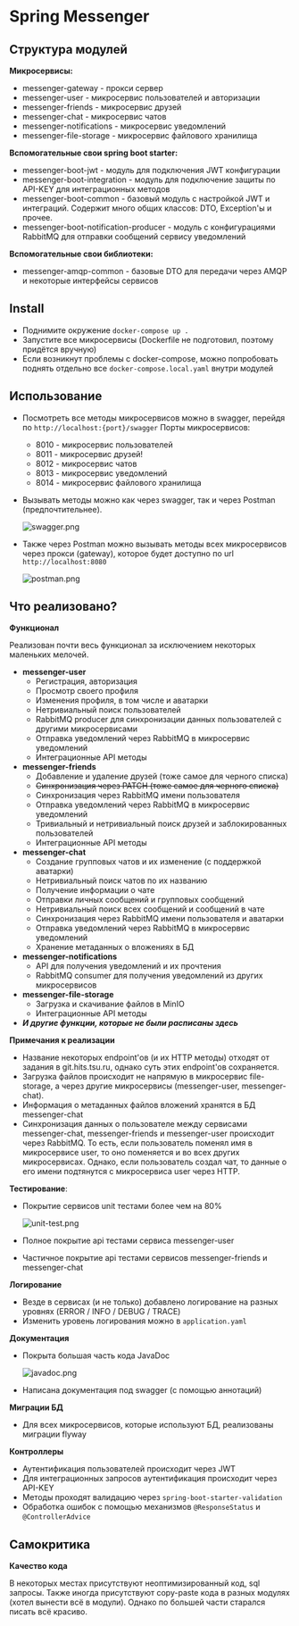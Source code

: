 # Spring Messenger
## Структура модулей
**Микросервисы:**
* messenger-gateway - прокси сервер
* messenger-user - микросервис пользователей и авторизации
* messenger-friends - микросервис друзей
* messenger-chat - микросервис чатов
* messenger-notifications - микросервис уведомлений
* messenger-file-storage - микросервис файлового хранилища

**Вспомогательные свои spring boot starter:**
* messenger-boot-jwt - модуль для подключения JWT конфигурации
* messenger-boot-integration - модуль для подключение защиты по API-KEY для интеграционных методов
* messenger-boot-common - базовый модуль с настройкой JWT и интеграций. Содержит много общих классов: DTO, Exception'ы и прочее.
* messenger-boot-notification-producer - модуль с конфигурациями RabbitMQ для отправки сообщений сервису уведомлений

**Вспомогательные свои библиотеки:**
* messenger-amqp-common - базовые DTO для передачи через AMQP и некоторые интерфейсы сервисов

## Install
* Поднимите окружение `docker-compose up .`
* Запустите все микросервисы (Dockerfile не подготовил, поэтому придётся вручную)
* Если возникнут проблемы с docker-compose, можно попробовать поднять отдельно все `docker-compose.local.yaml` внутри модулей

## Использование
* Посмотреть все методы микросервисов можно в swagger, перейдя по `http://localhost:{port}/swagger`
Порты микросервисов:
  * 8010 - микросервис пользователей
  * 8011 - микросервис друзей!
  * 8012 - микросервис чатов
  * 8013 - микросервис уведомлений
  * 8014 - микросервис файлового хранилища
* Вызывать методы можно как через swagger, так и через Postman (предпочтительнее).
  
  ![swagger.png](materials/swagger.png)
* Также через Postman можно вызывать методы всех микросервисов через прокси (gateway),
которое будет доступно по url `http://localhost:8080`
  
  ![postman.png](materials/postman.png)

## Что реализовано?
**Функционал**

Реализован почти весь функционал за исключением некоторых маленьких мелочей. 
* **messenger-user**
  * Регистрация, авторизация
  * Просмотр своего профиля
  * Изменения профиля, в том числе и аватарки
  * Нетривиальный поиск пользователей
  * RabbitMQ producer для синхронизации данных пользователей с другими микросервисами
  * Отправка уведомлений через RabbitMQ в микросервис уведомлений
  * Интеграционные API методы
* **messenger-friends**
  * Добавление и удаление друзей (тоже самое для черного списка)
  * ~~Синхронизация через PATCH (тоже самое для черного списка)~~
  * Синхронизация через RabbitMQ имени пользователя
  * Отправка уведомлений через RabbitMQ в микросервис уведомлений
  * Тривиальный и нетривиальный поиск друзей и заблокированных пользователей
  * Интеграционные API методы
* **messenger-chat**
  * Создание групповых чатов и их изменение (с поддержкой аватарки)
  * Нетривиальный поиск чатов по их названию
  * Получение информации о чате
  * Отправки личных сообщений и групповых сообщений
  * Нетривиальный поиск всех сообщений и сообщений в чате
  * Синхронизация через RabbitMQ имени пользователя и аватарки
  * Отправка уведомлений через RabbitMQ в микросервис уведомлений
  * Хранение метаданных о вложениях в БД
* **messenger-notifications** 
  * API для получения уведомлений и их прочтения
  * RabbitMQ consumer для получения уведомлений из других микросервисов
* **messenger-file-storage**
  * Загрузка и скачивание файлов в MinIO
  * Интеграционные API методы
* **_И другие функции, которые не были расписаны здесь_**

**Примечания к реализации**
* Название некоторых endpoint'ов (и их HTTP методы) отходят от задания 
в git.hits.tsu.ru, однако суть этих endpoint'ов сохраняется.
* Загрузка файлов происходит не напрямую в микросервис file-storage, а через другие микросервисы
(messenger-user, messenger-chat).
* Информация о метаданных файлов вложений хранятся в БД messenger-chat
* Синхронизация данных о пользователе между сервисами messenger-chat, messenger-friends и messenger-user
происходит через RabbitMQ. То есть, если пользователь поменял имя в микросервисе user,
то оно поменяется и во всех других микросервисах. Однако, если пользователь создал чат, то данные о его имени подтянутся с микросервиса
user через HTTP.

**Тестирование**:
* Покрытие сервисов unit тестами более чем на 80%

  ![unit-test.png](materials/unit-test.png)
* Полное покрытие api тестами сервиса messenger-user
* Частичное покрытие api тестами сервисов messenger-friends и messenger-chat

**Логирование**
* Везде в сервисах (и не только) добавлено логирование на разных уровнях (ERROR / INFO / DEBUG / TRACE)
* Изменить уровень логирования можно в `application.yaml`

**Документация**
* Покрыта большая часть кода JavaDoc

  ![javadoc.png](materials/javadoc.png)
* Написана документация под swagger (с помощью аннотаций)

**Миграции БД**
* Для всех микросервисов, которые используют БД, реализованы миграции flyway

**Контроллеры**
* Аутентификация пользователей происходит через JWT
* Для интеграционных запросов аутентификация происходит через API-KEY
* Методы проходят валидацию через `spring-boot-starter-validation`
* Обработка ошибок с помощью механизмов `@ResponseStatus` и `@ControllerAdvice`

## Самокритика
**Качество кода**

В некоторых местах присутствуют неоптимизированный код, sql запросы. 
Также иногда присутствуют copy-paste кода в разных модулях (хотел вынести всё в модули).
Однако по большей части старался писать всё красиво.
